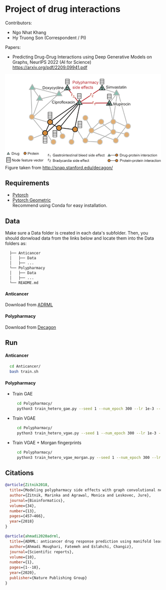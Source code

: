# Project of drug interactions

Contributors:
* Ngo Nhat Khang
* Hy Truong Son (Correspondent / PI)

Papers:
* Predicting Drug-Drug Interactions using Deep Generative Models on Graphs, NeurIPS 2022 (AI for Science) https://arxiv.org/pdf/2209.09941.pdf

![Decagon](Decagon.png)
Figure taken from http://snap.stanford.edu/decagon/

## Requirements
- [Pytorch](https://pytorch.org/)
- [Pytorch Geometric](https://pytorch-geometric.readthedocs.io/en/latest/)\
Recommend using Conda for easy installation. 
## Data
Make sure a Data folder is created in each data's subfolder. Then, you should donwload data from the links below and locate them into the Data folders as:
  ```
    ├── Anticancer                
    │   ├── Data
    │   ├── ...
    └── Polypharmacy                
    │   ├── Data  
    │   ├── ...
    └── README.md
   ```
#### Anticancer
Download from [ADRML](https://github.com/fahmadimoughari/AdrML)
#### Polypharmacy 
Download from [Decagon](https://github.com/mims-harvard/decagon)

## Run
#### Anticancer
  ```bash
    cd Anticancer/
    bash train.sh
  ```
#### Polypharmacy
- Train GAE
  ```bash
    cd Polypharmacy/
    python3 train_hetero_gae.py --seed 1 --num_epoch 300 --lr 1e-3 --chkpt_dir ./ --dropout 0.1 --device cuda:0
  ```
- Train VGAE
  ```bash
    cd Polypharmacy/
    python3 train_hetero_vgae.py --seed 1 --num_epoch 300 --lr 1e-3 --chkpt_dir ./ --dropout 0.1 --device cuda:0 --latent_encoder_type linear
  ```
- Train VGAE + Morgan fingerprints
  ```bash
    cd Polypharmacy/
    python3 train_hetero_vgae_morgan.py --seed 1 --num_epoch 300 --lr 1e-3 --chkpt_dir ./ --dropout 0.1 --device cuda:0 --latent_encoder_type linear
  ```
## Citations
```bibtex
@article{Zitnik2018,
  title={Modeling polypharmacy side effects with graph convolutional networks},
  author={Zitnik, Marinka and Agrawal, Monica and Leskovec, Jure},
  journal={Bioinformatics},
  volume={34},
  number={13},
  pages={457–466},
  year={2018}
}

```
```bibtex
@article{ahmadi2020adrml,
  title={ADRML: anticancer drug response prediction using manifold learning},
  author={Ahmadi Moughari, Fatemeh and Eslahchi, Changiz},
  journal={Scientific reports},
  volume={10},
  number={1},
  pages={1--18},
  year={2020},
  publisher={Nature Publishing Group}
}
```

